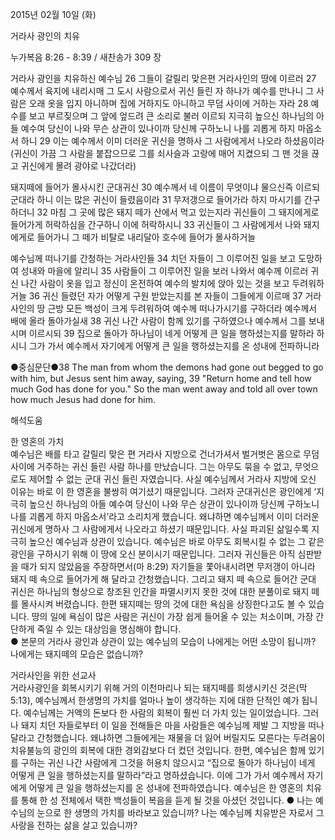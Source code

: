 2015년 02월 10일 (화)

거라사 광인의 치유



누가복음 8:26 - 8:39 / 새찬송가 309 장


거라사 광인을 치유하신 예수님 
26 그들이 갈릴리 맞은편 거라사인의 땅에 이르러 27 예수께서 육지에 내리시매 그 도시 사람으로서 귀신 들린 자 하나가 예수를 만나니 그 사람은 오래 옷을 입지 아니하며 집에 거하지도 아니하고 무덤 사이에 거하는 자라 28 예수를 보고 부르짖으며 그 앞에 엎드려 큰 소리로 불러 이르되 지극히 높으신 하나님의 아들 예수여 당신이 나와 무슨 상관이 있나이까 당신께 구하노니 나를 괴롭게 하지 마옵소서 하니 29 이는 예수께서 이미 더러운 귀신을 명하사 그 사람에게서 나오라 하셨음이라 (귀신이 가끔 그 사람을 붙잡으므로 그를 쇠사슬과 고랑에 매어 지켰으되 그 맨 것을 끊고 귀신에게 몰려 광야로 나갔더라) 

돼지떼에 들어가 몰사시킨 군대귀신 
30 예수께서 네 이름이 무엇이냐 물으신즉 이르되 군대라 하니 이는 많은 귀신이 들렸음이라 31 무저갱으로 들어가라 하지 마시기를 간구하더니 32 마침 그 곳에 많은 돼지 떼가 산에서 먹고 있는지라 귀신들이 그 돼지에게로 들어가게 허락하심을 간구하니 이에 허락하시니 33 귀신들이 그 사람에게서 나와 돼지에게로 들어가니 그 떼가 비탈로 내리달아 호수에 들어가 몰사하거늘 

예수님께 떠나기를 간청하는 거라사인들 
34 치던 자들이 그 이루어진 일을 보고 도망하여 성내와 마을에 알리니 35 사람들이 그 이루어진 일을 보러 나와서 예수께 이르러 귀신 나간 사람이 옷을 입고 정신이 온전하여 예수의 발치에 앉아 있는 것을 보고 두려워하거늘 36 귀신 들렸던 자가 어떻게 구원 받았는지를 본 자들이 그들에게 이르매 37 거라사인의 땅 근방 모든 백성이 크게 두려워하여 예수께 떠나가시기를 구하더라 예수께서 배에 올라 돌아가실새 38 귀신 나간 사람이 함께 있기를 구하였으나 예수께서 그를 보내시며 이르시되 39 집으로 돌아가 하나님이 네게 어떻게 큰 일을 행하셨는지를 말하라 하시니 그가 가서 예수께서 자기에게 어떻게 큰 일을 행하셨는지를 온 성내에 전파하니라 

●중심문단●38 The man from whom the demons had gone out begged to go with him, but Jesus sent him away, saying, 39 "Return home and tell how much God has done for you." So the man went away and told all over town how much Jesus had done for him.

해석도움





한 영혼의 가치  
예수님은 배를 타고 갈릴리 맞은 편 거라사 지방으로 건너가셔서 벌거벗은 몸으로 무덤 사이에 거주하는 귀신 들린 사람 하나를 만났습니다. 그는 아무도 묶을 수 없고, 무엇으로도 제어할 수 없는 군대 귀신 들린 자였습니다. 사실 예수님께서 거라사 지방에 오신 이유는 바로 이 한 영혼을 불쌍히 여기셨기 때문입니다. 그러자 군대귀신은 광인에게 ‘지극히 높으신 하나님의 아들 예수여 당신이 나와 무슨 상관이 있나이까 당신께 구하노니 나를 괴롭게 하지 마옵소서’라고 소리치게 했습니다. 왜냐하면 예수님께서 이미 더러운 귀신에게 명하사 그 사람에게서 나오라고 하셨기 때문입니다. 사실 파괴된 삶일수록 지극히 높으신 예수님과 상관이 있습니다. 예수님은 바로 아무도 회복시킬 수 없는 그 같은 광인을 구하시기 위해 이 땅에 오신 분이시기 때문입니다. 그러자 귀신들은 아직 심판받을 때가 되지 않았음을 주장하면서(마 8:29) 자기들을 쫓아내시려면 무저갱이 아니라 돼지 떼 속으로 들어가게 해 달라고 간청했습니다. 그리고 돼지 떼 속으로 들어간 군대 귀신은 하나님의 형상으로 창조된 인간을 파멸시키지 못한 것에 대한 분풀이로 돼지 떼를 몰사시켜 버렸습니다. 한편 돼지떼는 땅의 것에 대한 욕심을 상징한다고도 볼 수 있습니다. 땅의 일에 욕심이 많은 사람은 귀신이 가장 쉽게 들어올 수 있는 처소이며, 가장 간단하게 죽일 수 있는 대상임을 명심해야 합니다.     
● 본문의 거라사 광인과 상관이 있는 예수님의 모습이 나에게는 어떤 소망이 됩니까? 나에게는 돼지떼의 모습은 없습니까? 

거라사인을 위한 선교사  
거라사광인을 회복시키기 위해 거의 이천마리나 되는 돼지떼를 희생시키신 것은(막 5:13), 예수님께서 한생명의 가치를 얼마나 높이 생각하는 지에 대한 단적인 예가 됩니다. 예수님께는 거액의 돈보다 한 사람의 회복이 훨씬 더 가치 있는 일이었습니다. 그러나 돼지 치던 자들로부터 이 일을 전해들은 마을 사람들은 예수님께 제발 그 지방을 떠나달라고 간청했습니다. 왜냐하면 그들에게는 재물을 더 잃어 버릴지도 모른다는 두려움이 치유불능의 광인의 회복에 대한 경외감보다 더 컸던 것입니다. 한편, 예수님은 함께 있기를 구하는 귀신 나간 사람에게 그것을 허용치 않으시고 “집으로 돌아가 하나님이 네게 어떻게 큰 일을 행하셨는지를 말하라”라고 명하셨습니다. 이에 그가 가서 예수께서 자기에게 어떻게 큰 일을 행하셨는지를 온 성내에 전파하였습니다. 예수님은 한 영혼의 치유를 통해 한 성 전체에서 택한 백성들이 복음을 듣게 될 것을 아셨던 것입니다. 
● 나는 예수님의 눈으로 한 생명의 가치를 바라보고 있습니까? 나는 예수님께 치유받은 자로서 그 사랑을 전하는 삶을 살고 있습니까?